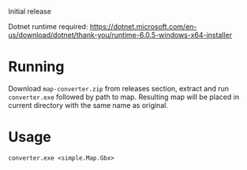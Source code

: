 Initial release

Dotnet runtime required: https://dotnet.microsoft.com/en-us/download/dotnet/thank-you/runtime-6.0.5-windows-x64-installer

# Running
Download `map-converter.zip` from releases section, extract and run `converter.exe` followed by path to map.
Resulting map will be placed in current directory with the same name as original.

# Usage
`converter.exe <simple.Map.Gbx>`